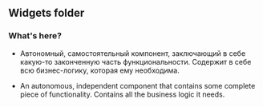 ## Widgets folder

### What's here?

- Автономный, самостоятельный компонент, заключающий в себе какую-то законченную часть функциональности. Содержит в себе всю бизнес-логику, которая ему необходима.

- An autonomous, independent component that contains some complete piece of functionality. Contains all the business logic it needs.
